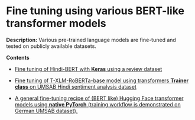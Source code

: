 # Fine tuning using various BERT-like transformer models

**Description:** Various pre-trained language models are fine-tuned and tested on publicly available datasets.

**Contents**

* [Fine tuning of Hindi-BERT with **Keras** using a review dataset](https://github.com/SaikatPhys/Machine-Learning-Models/blob/main/Hindi-BERT-fine-tuning-with-keras-using-review-dataset.ipynb)

* [Fine tuning of T-XLM-RoBERTa-base model using transformers **Trainer class** on UMSAB Hindi sentiment analysis dataset](https://github.com/SaikatPhys/Machine-Learning-Models/blob/main/T-XLM-RoBERTa-base-fine-tuning-for-sentiment-analysis-task-using-UMSAB-dataset.ipynb)

* [A general fine-tuning recipe of (BERT like) Hugging Face transformer models using **native PyTorch** (training workflow is demonstrated on German UMSAB dataset).](https://github.com/SaikatPhys/NLP-Transformer-Models/blob/main/finetune-transformers-with-pytorch.ipynb) 
